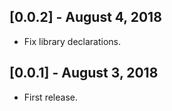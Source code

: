 ## [0.0.2] - August 4, 2018

* Fix library declarations.

## [0.0.1] - August 3, 2018

* First release.
